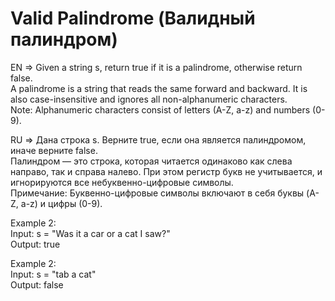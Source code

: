# Valid Palindrome (Валидный палиндром)

EN => Given a string s, return true if it is a palindrome, otherwise return false.
</br>A palindrome is a string that reads the same forward and backward. It is also case-insensitive and ignores all non-alphanumeric characters.
</br>Note: Alphanumeric characters consist of letters (A-Z, a-z) and numbers (0-9).

RU => Дана строка s. Верните true, если она является палиндромом, иначе верните false.
</br>Палиндром — это строка, которая читается одинаково как слева направо, так и справа налево. При этом регистр букв не учитывается, и игнорируются все небуквенно-цифровые символы.
</br>Примечание: Буквенно-цифровые символы включают в себя буквы (A-Z, a-z) и цифры (0-9).

Example 2:
</br>Input: s = "Was it a car or a cat I saw?"
</br>Output: true

Example 2:
</br>Input: s = "tab a cat"
</br>Output: false
